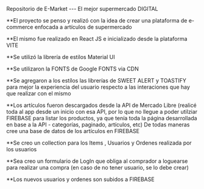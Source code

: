 Repositorio de E-Market --- El mejor supermercado DIGITAL

**El proyecto se penso y realizó con la idea de crear una plataforma de e-commerce enfocada a artículos de supermercado

**El mismo fue realizado en React JS e inicializado desde la plataforma VITE

**Se utilizó la librería de estilos Material UI

**Se utilizaron la FONTS de Google FONTS via CDN

**Se agregaron a los estílos las librerías de SWEET ALERT y TOASTIFY para mejor la experiencia del usuario respecto a las interaciones que hay que realizar con el mismo

**Los artículos fueron descargados desde la API de Mercado Libre (realicé toda al app desde un inicio con esa API, por lo que no llegue a poder utilziar FIREBASE para listar los productos, ya que tenía toda la página desarrollada en base a la API - categorías, paginado, artículos, etc) De todas maneras cree una base de datos de los artículos en FIREBASE

**Se creo un collection para los Items , Usuarios y Ordenes realizada por los usuarios

**Sea creo un formulario de LogIn que obliga al comprador a loguearse para realizar una compra (en caso de no tener usuario, se lo debe crear)

**Los nuevos usuarios y ordenes son subidos a FIREBASE
